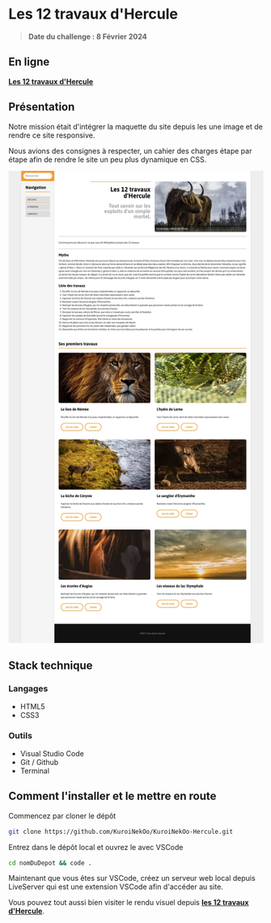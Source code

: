 # Les 12 travaux d'Hercule

> <strong>Date du challenge : 8 Février 2024</strong>

## En ligne

<a href="https://kuroinekoo.github.io/KuroiNekOo-Hercule/"><strong>Les 12 travaux d'Hercule</strong></a>

## Présentation

Notre mission était d'intégrer la maquette du site depuis les une image et de rendre ce site responsive.

Nous avions des consignes à respecter, un cahier des charges étape par étape afin de rendre le site un peu plus dynamique en CSS.

![résultat final desktop](/modele/resultat-desktop.jpg)

## Stack technique

### Langages

- HTML5
- CSS3

### Outils

- Visual Studio Code
- Git / Github
- Terminal

## Comment l'installer et le mettre en route

Commencez par cloner le dépôt

```bash
git clone https://github.com/KuroiNekOo/KuroiNekOo-Hercule.git
```

Entrez dans le dépôt local et ouvrez le avec VSCode

```bash
cd nomDuDepot && code .
```

Maintenant que vous êtes sur VSCode, créez un serveur web local depuis LiveServer qui est une extension VSCode afin d'accéder au site.

Vous pouvez tout aussi bien visiter le rendu visuel depuis <a href="https://kuroinekoo.github.io/KuroiNekOo-Hercule/"><strong>les 12 travaux d'Hercule</strong></a>.
